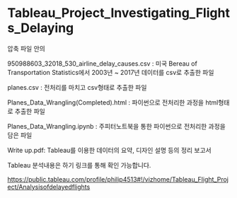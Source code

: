 # Tableau_Project_Investigating_Flights_Delaying
압축 파일 안의

950988603_32018_530_airline_delay_causes.csv : 미국 Bereau of Transportation Statistics에서 2003년 ~ 2017년 데이터를 csv로 추출한 파일

planes.csv : 전처리를 마치고 csv형태로 추출한 파일

Planes_Data_Wrangling(Completed).html : 파이썬으로 전처리한 과정을 html형태로 추출한 파일

Planes_Data_Wrangling.ipynb : 주피터노트북을 통한 파이썬으로 전처리한 과정을 담은 파일

Write up.pdf: Tableau를 이용한 데이터의 요약, 디자인 설명 등의 정리 보고서 

Tableau 분석내용은 하기 링크를 통해 확인 가능합니다.

https://public.tableau.com/profile/philip4513#!/vizhome/Tableau_Flight_Project/Analysisofdelayedflights
